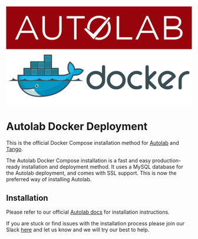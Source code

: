 ![Autolab Logo](images/autolab_banner.svg)
![Docker Logo](images/docker-logo.png)


# Autolab Docker Deployment
This is the official Docker Compose installation method for [Autolab](https://github.com/autolab/Autolab/) and [Tango](https://github.com/autolab/Tango/).

The Autolab Docker Compose installation is a fast and easy production-ready installation and deployment method. It uses a MySQL database for the Autolab deployment, and comes with SSL support. This is now the preferred way of installing Autolab. 

## Installation
Please refer to our official [Autolab docs](http://docs.autolabproject.com/docker-compose) for installation instructions.

If you are stuck or find issues with the installation process please join our Slack [here](https://autolab-slack.herokuapp.com/) and let us know and we will try our best to help. 

